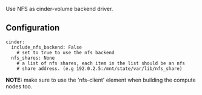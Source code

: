 Use NFS as cinder-volume backend driver.

Configuration
-------------

    cinder:
      include_nfs_backend: False
        # set to true to use the nfs backend
      nfs_shares: None
        # a list of nfs shares, each item in the list should be an nfs
        # share address. (e.g 192.0.2.5:/mnt/state/var/lib/nfs_share)

**NOTE:** make sure to use the 'nfs-client' element when building the
compute nodes too.